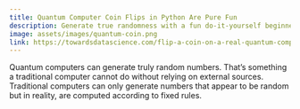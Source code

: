 ```yaml
---
title: Quantum Computer Coin Flips in Python Are Pure Fun
description: Generate true randomness with a fun do-it-yourself beginner experiment.
image: assets/images/quantum-coin.png
link: https://towardsdatascience.com/flip-a-coin-on-a-real-quantum-computer-in-python-df51e5f2367b
---
```


Quantum computers can generate truly random numbers. That’s something a traditional computer cannot do without relying on external sources. Traditional computers can only generate numbers that appear to be random but in reality, are computed according to fixed rules.